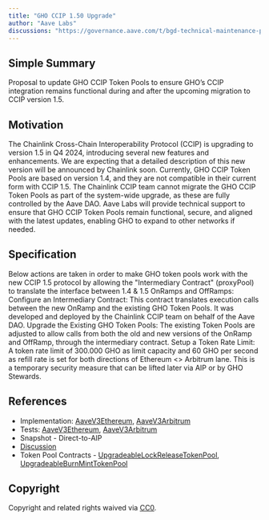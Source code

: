 ```yaml
---
title: "GHO CCIP 1.50 Upgrade"
author: "Aave Labs"
discussions: "https://governance.aave.com/t/bgd-technical-maintenance-proposals/15274/51"
---
```


## Simple Summary

Proposal to update GHO CCIP Token Pools to ensure GHO’s CCIP integration remains functional during and after the upcoming migration to CCIP version 1.5.

## Motivation

The Chainlink Cross-Chain Interoperability Protocol (CCIP) is upgrading to version 1.5 in Q4 2024, introducing several new features and enhancements. We are expecting that a detailed description of this new version will be announced by Chainlink soon.
Currently, GHO CCIP Token Pools are based on version 1.4, and they are not compatible in their current form with CCIP 1.5. The Chainlink CCIP team cannot migrate the GHO CCIP Token Pools as part of the system-wide upgrade, as these are fully controlled by the Aave DAO.
Aave Labs will provide technical support to ensure that GHO CCIP Token Pools remain functional, secure, and aligned with the latest updates, enabling GHO to expand to other networks if needed.

## Specification

Below actions are taken in order to make GHO token pools work with the new CCIP 1.5 protocol by allowing the "Intermediary Contract" (proxyPool) to translate the interface between 1.4 & 1.5 OnRamps and OffRamps:
Configure an Intermediary Contract: This contract translates execution calls between the new OnRamp and the existing GHO Token Pools. It was developed and deployed by the Chainlink CCIP team on behalf of the Aave DAO.
Upgrade the Existing GHO Token Pools: The existing Token Pools are adjusted to allow calls from both the old and new versions of the OnRamp and OffRamp, through the intermediary contract.
Setup a Token Rate Limit: A token rate limit of 300.000 GHO as limit capacity and 60 GHO per second as refill rate is set for both directions of Ethereum <> Arbitrum lane. This is a temporary security measure that can be lifted later via AIP or by GHO Stewards.

## References

- Implementation: [AaveV3Ethereum](https://github.com/bgd-labs/aave-proposals-v3/blob/main/src/20241021_Multi_GHOCCIP150Upgrade/AaveV3Ethereum_GHOCCIP150Upgrade_20241021.sol), [AaveV3Arbitrum](https://github.com/bgd-labs/aave-proposals-v3/blob/main/src/20241021_Multi_GHOCCIP150Upgrade/AaveV3Arbitrum_GHOCCIP150Upgrade_20241021.sol)
- Tests: [AaveV3Ethereum](https://github.com/bgd-labs/aave-proposals-v3/blob/main/src/20241021_Multi_GHOCCIP150Upgrade/AaveV3Ethereum_GHOCCIP150Upgrade_20241021.t.sol), [AaveV3Arbitrum](https://github.com/bgd-labs/aave-proposals-v3/blob/main/src/20241021_Multi_GHOCCIP150Upgrade/AaveV3Arbitrum_GHOCCIP150Upgrade_20241021.t.sol)
- Snapshot - Direct-to-AIP
- [Discussion](https://governance.aave.com/t/bgd-technical-maintenance-proposals/15274/51)
- Token Pool Contracts - [UpgradeableLockReleaseTokenPool](https://github.com/aave/ccip/blob/bc0561e6a9615f410086d4766839eaf3ca9b9f49/contracts/src/v0.8/ccip/pools/GHO/UpgradeableLockReleaseTokenPool.sol), [UpgradeableBurnMintTokenPool](https://github.com/aave/ccip/blob/bc0561e6a9615f410086d4766839eaf3ca9b9f49/contracts/src/v0.8/ccip/pools/GHO/UpgradeableBurnMintTokenPool.sol)

## Copyright

Copyright and related rights waived via [CC0](https://creativecommons.org/publicdomain/zero/1.0/).

